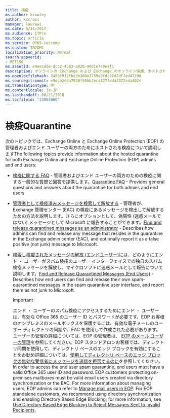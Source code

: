 ```yaml
---
title: 検疫
ms.author: krowley
author: kccross
manager: laurawi
ms.date: 6/16/2017
ms.audience: ITPro
ms.topic: article
ms.service: O365-seccomp
ms.custom: TN2DMC
localization_priority: Normal
search.appverid:
- MET150
ms.assetid: e9eecdde-dcc2-4283-a820-98d1e740e4f1
description: オンラインの Exchange および Exchange のオンライン保護、ホストされている検査について説明します。
ms.openlocfilehash: 2455f912fbe3b309e3759a0fdc3fd7df7ed47390
ms.sourcegitcommit: e9dca2d6a7838f98bb7eca127fdda2372cda402c
ms.translationtype: MT
ms.contentlocale: ja-JP
ms.lasthandoff: 08/21/2018
ms.locfileid: "23003006"
---
```

# <a name="quarantine"></a><span data-ttu-id="4a78b-103">検疫</span><span class="sxs-lookup"><span data-stu-id="4a78b-103">Quarantine</span></span>

<span data-ttu-id="4a78b-104">次のトピックでは、Exchange Online と Exchange Online Protection (EOP) の管理者およびエンド ユーザーの両方のためにホストされる検疫について説明します</span><span class="sxs-lookup"><span data-stu-id="4a78b-104">The following topics provide information about the hosted quarantine for both Exchange Online and Exchange Online Protection (EOP) admins and end users:</span></span>
  
- <span data-ttu-id="4a78b-105">[検疫に関する FAQ](quarantine-faq.md) - 管理者およびエンド ユーザーの両方のための検疫に関する一般的な質問と回答を提供します。</span><span class="sxs-lookup"><span data-stu-id="4a78b-105">[Quarantine FAQ](quarantine-faq.md) - Provides general questions and answers about the quarantine for both admins and end users</span></span> 
    
- <span data-ttu-id="4a78b-106">[管理者として検疫済みメッセージを検索して解放する](find-and-release-quarantined-messages-as-an-administrator.md) - 管理者が、Exchange 管理センター (EAC) の検疫にあるメッセージを検出して解放するための方法を説明します。さらにオプションとして、偽陽性 (迷惑メールではない) メッセージとして Microsoft に報告することができます。</span><span class="sxs-lookup"><span data-stu-id="4a78b-106">[Find and release quarantined messages as an administrator](find-and-release-quarantined-messages-as-an-administrator.md) - Describes how admins can find and release any message that resides in the quarantine in the Exchange admin center (EAC), and optionally report it as a false positive (not junk) message to Microsoft.</span></span> 
    
- <span data-ttu-id="4a78b-107">[検索し検疫されたメッセージの解放 (エンドユーザー)](http://technet.microsoft.com/library/e439b560-827a-4807-abd3-6b861c1ff786.aspx)には、どのようにエンド ・ ユーザーがスパム検疫のユーザー インターフェイスでの独自のスパム検疫メッセージを解放し、マイクロソフトに迷惑メールとして報告について説明します。</span><span class="sxs-lookup"><span data-stu-id="4a78b-107">[Find and Release Quarantined Messages (End Users)](http://technet.microsoft.com/library/e439b560-827a-4807-abd3-6b861c1ff786.aspx) - Describes how end users can find and release their own spam-quarantined messages in the spam quarantine user interface, and report them as not junk to Microsoft.</span></span> 
    
    > [!IMPORTANT]
    > <span data-ttu-id="4a78b-p101">エンド ・ ユーザーのスパム検疫にアクセスするためにエンド ・ ユーザーは、有効な Office 365 のユーザー ID とパスワードが必要です。EOP お客様のオンプレミスのメールボックスを保護するには、有効な電子メールのユーザー ディレクトリの同期や、EAC を使用して作成された必要があります。ユーザーの管理の詳細については、EOP の管理者は、 [EOP のメール ユーザーの管理](eop/manage-mail-users-in-eop.md)を参照してください。EOP スタンドアロンお客様では、ディレクトリ同期を使用して、ディレクトリ ベースのエッジ ブロックを有効にすることをお勧め詳細については、[使用してディレクトリ ベースのエッジ ブロックの無効な受信者にメッセージを送信を拒否するのに](http://technet.microsoft.com/library/ca7b7416-92ed-40ad-abdb-695be46ea2e4.aspx)を参照してください。</span><span class="sxs-lookup"><span data-stu-id="4a78b-p101">In order to access the end user spam quarantine, end users must have a valid Office 365 user ID and password. EOP customers protecting on-premises mailboxes must be valid email users created via directory synchronization or the EAC. For more information about managing users, EOP admins can refer to [Manage mail users in EOP](eop/manage-mail-users-in-eop.md). For EOP standalone customers, we recommend using directory synchronization and enabling Directory Based Edge Blocking; for more information, see [Use Directory Based Edge Blocking to Reject Messages Sent to Invalid Recipients](http://technet.microsoft.com/library/ca7b7416-92ed-40ad-abdb-695be46ea2e4.aspx).</span></span> 
  
    

